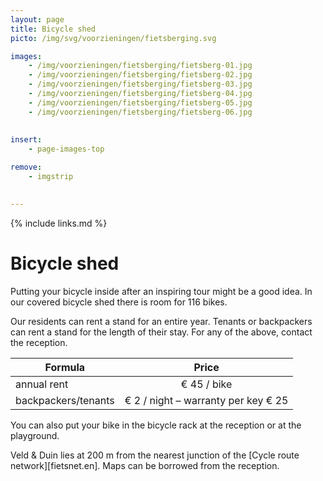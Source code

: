 ```yaml
---
layout: page
title: Bicycle shed
picto: /img/svg/voorzieningen/fietsberging.svg

images:
    - /img/voorzieningen/fietsberging/fietsberg-01.jpg
    - /img/voorzieningen/fietsberging/fietsberg-02.jpg
    - /img/voorzieningen/fietsberging/fietsberg-03.jpg
    - /img/voorzieningen/fietsberging/fietsberg-04.jpg
    - /img/voorzieningen/fietsberging/fietsberg-05.jpg
    - /img/voorzieningen/fietsberging/fietsberg-06.jpg
    
    
insert:
    - page-images-top

remove:
    - imgstrip
    

---
```


{% include links.md %}

# Bicycle shed

Putting your bicycle inside after an inspiring tour might be a good idea. In our covered bicycle shed there is room for 116 bikes.

Our residents can rent a stand for an entire year. Tenants or backpackers can rent a stand for the length of their stay.
For any of the above, contact the reception.

| Formula                 | Price |
|-------------------------|:-----:|
| annual rent 		   |€ 45 / bike   |
| backpackers/tenants | € 2 / night – warranty per key € 25 |


You can also put your bike in the bicycle rack at the reception or at the playground. 

Veld & Duin lies at 200 m from the nearest junction of the [Cycle route network][fietsnet.en]. Maps can be borrowed from the reception.

